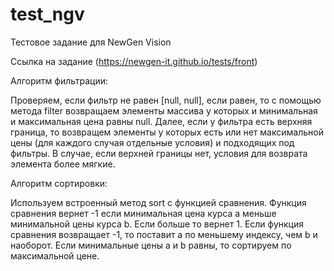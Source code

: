 # test_ngv
Тестовое задание для NewGen Vision 

Cсылка на задание (https://newgen-it.github.io/tests/front)

Алгоритм фильтрации:

Проверяем, если фильтр не равен [null, null], если равен, то с помощью метода filter возвращаем элементы массива у которых и минимальная и максимальная цена равны null.
Далее, если у фильтра есть верхняя граница, то возвращем элементы у которых есть или нет максимальной цены (для каждого случая отдельные условия) и подходящих под фильтры.
В случае, если верхней границы нет, условия для возврата элемента более мягкие.

Алгоритм сортировки:

Используем встроенный метод sort с функцией сравнения.
Функция сравнения вернет -1 если минимальная цена курса a меньше минимальной цены курса b. Если больше то вернет 1.
Если функция сравнения возвращает -1, то поставит a по меньшему индексу, чем b и наоборот.
Если минимальные цены a и b равны, то сортируем по максимальной цене.
